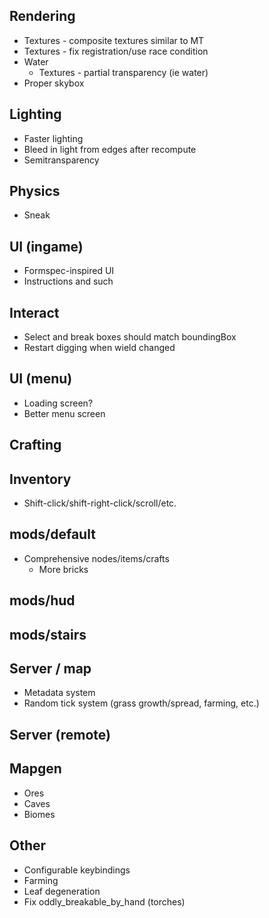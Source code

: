 ## Rendering

* Textures - composite textures similar to MT
* Textures - fix registration/use race condition
* Water
  * Textures - partial transparency (ie water)
* Proper skybox


## Lighting

* Faster lighting
* Bleed in light from edges after recompute
* Semitransparency


## Physics

* Sneak


## UI (ingame)

* Formspec-inspired UI
* Instructions and such


## Interact

* Select and break boxes should match boundingBox
* Restart digging when wield changed


## UI (menu)

* Loading screen?
* Better menu screen


## Crafting


## Inventory

* Shift-click/shift-right-click/scroll/etc.


## mods/default

* Comprehensive nodes/items/crafts
  * More bricks


## mods/hud


## mods/stairs


## Server / map

* Metadata system
* Random tick system (grass growth/spread, farming, etc.)


## Server (remote)


## Mapgen

* Ores
* Caves
* Biomes


## Other

* Configurable keybindings
* Farming
* Leaf degeneration
* Fix oddly_breakable_by_hand (torches)
